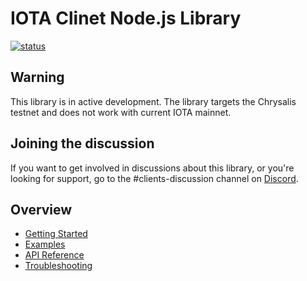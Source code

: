 # IOTA Clinet Node.js Library

[![status](https://img.shields.io/badge/Status-Alpha-yellow.svg)](https://github.com/iotaledger/iota.rs)

## Warning
This library is in active development. The library targets the Chrysalis testnet and does not work with current IOTA mainnet.

## Joining the discussion
If you want to get involved in discussions about this library, or you're looking for support, go to the #clients-discussion channel on [Discord](https://discord.iota.org).

## Overview

- [Getting Started]()
- [Examples]()
- [API Reference]()
- [Troubleshooting]()
